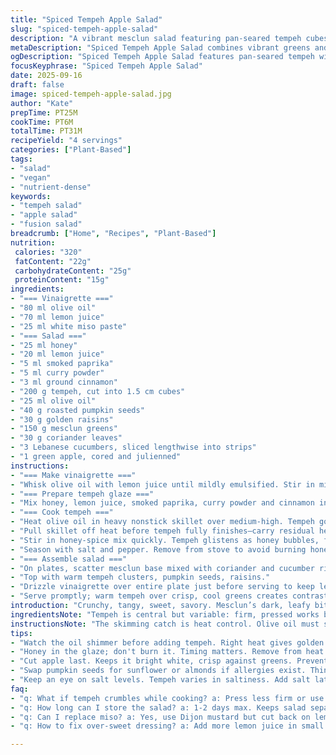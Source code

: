 ```yaml
---
title: "Spiced Tempeh Apple Salad"
slug: "spiced-tempeh-apple-salad"
description: "A vibrant mesclun salad featuring pan-seared tempeh cubes glazed with honey and curry powder. Crisp green apple julienne and crunchy pumpkin seeds mix with lively golden raisins, fresh coriander, and Lebanese cucumber batons. Dressed in a tangy lemon mustard vinaigrette. Slightly adjusted ingredient quantities to balance sweetness and acidity. Harissa swapped for smoked paprika to soften heat while enhancing aroma. Miso paste subbed for mustard seeds adding umami depth. Texture layers from crunchy to tender, visual contrast with deep greens and bright apple. Quick, efficient prep with step timing tuned for real kitchen rhythm."
metaDescription: "Spiced Tempeh Apple Salad combines vibrant greens and sweet apples with crispy tempeh in a tangy vinaigrette. An aroma-rich, textured dish."
ogDescription: "Spiced Tempeh Apple Salad features pan-seared tempeh with apple, greens, and a tangy vinaigrette. A unique flavor combination."
focusKeyphrase: "Spiced Tempeh Apple Salad"
date: 2025-09-16
draft: false
image: spiced-tempeh-apple-salad.jpg
author: "Kate"
prepTime: PT25M
cookTime: PT6M
totalTime: PT31M
recipeYield: "4 servings"
categories: ["Plant-Based"]
tags:
- "salad"
- "vegan"
- "nutrient-dense"
keywords:
- "tempeh salad"
- "apple salad"
- "fusion salad"
breadcrumb: ["Home", "Recipes", "Plant-Based"]
nutrition: 
 calories: "320"
 fatContent: "22g"
 carbohydrateContent: "25g"
 proteinContent: "15g"
ingredients:
- "=== Vinaigrette ==="
- "80 ml olive oil"
- "70 ml lemon juice"
- "25 ml white miso paste"
- "=== Salad ==="
- "25 ml honey"
- "20 ml lemon juice"
- "5 ml smoked paprika"
- "5 ml curry powder"
- "3 ml ground cinnamon"
- "200 g tempeh, cut into 1.5 cm cubes"
- "25 ml olive oil"
- "40 g roasted pumpkin seeds"
- "30 g golden raisins"
- "150 g mesclun greens"
- "30 g coriander leaves"
- "3 Lebanese cucumbers, sliced lengthwise into strips"
- "1 green apple, cored and julienned"
instructions:
- "=== Make vinaigrette ==="
- "Whisk olive oil with lemon juice until mildly emulsified. Stir in miso paste thoroughly; expect some texture, avoid over-blending it. Set aside. This balances tang and umami for complex dressing."
- "=== Prepare tempeh glaze ==="
- "Mix honey, lemon juice, smoked paprika, curry powder and cinnamon in small bowl. Honey should loosen for coating the tempeh later."
- "=== Cook tempeh ==="
- "Heat olive oil in heavy nonstick skillet over medium-high. Tempeh goes in once oil shimmers. No crowding, shake pan occasionally to ensure even browning—listen for steady sizzle. Tempeh edges should crisp, turning golden in about 4 minutes."
- "Pull skillet off heat before tempeh fully finishes—carry residual heat for glaze application."
- "Stir in honey-spice mix quickly. Tempeh glistens as honey bubbles, filling kitchen with curry aroma. Toss in pumpkin seeds and raisins, cook 20 seconds until seeds warm, raisins plump slightly."
- "Season with salt and pepper. Remove from stove to avoid burning honey. Timing critical here; too long, honey blacks, too short, lacks glaze depth."
- "=== Assemble salad ==="
- "On plates, scatter mesclun base mixed with coriander and cucumber ribbons. Lay julienned apple over greens, glossy and fresh—cut last to prevent browning."
- "Top with warm tempeh clusters, pumpkin seeds, raisins."
- "Drizzle vinaigrette over entire plate just before serving to keep leaves vibrant."
- "Serve promptly; warm tempeh over crisp, cool greens creates contrasting textures and temperatures. The citrus acidity wakes the palate, balancing honey sweetness."
introduction: "Crunchy, tangy, sweet, savory. Mesclun’s dark, leafy bitterness holds the show. Adding tempeh—pan-fried chunks—gives protein, texture, a caramelized crust you’ll want to hear crack when biting. Apple julienne adds fresh snap against the soft raisins and toasted pumpkin seeds. A smart vinaigrette with miso and lemon sharpens the palate. Honey glaze spiked with curry and smoked paprika plays with the taste buds. Timing here isn’t strict seconds but watching how tempeh browns and honey bubbles matter. Keep control; honey burns fast. And watch the greens—dress just before serving or they wilt. No compromise on contrasts lengthens bite complexity. Watch color changes, smell the spices awaken. It’s a salad but like a tight show in the pan and plate."
ingredientsNote: "Tempeh is central but variable: firm, pressed works best to brown without falling apart. If unavailable, extra-firm tofu pressed overnight is a passable substitute—expect less chew, more delicate crumble. Smoked paprika replaces harissa here for a subtler heat that won’t overpower the honey. You can revert to harissa or use a pinch of cayenne if you want fire. Miso paste replaces the grainy texture of whole grain mustard; it lifts umami and smoothes dressing texture. If miso is missing, Dijon mustard is a direct swap, but reduce lemon juice by a teaspoon to avoid sour clash. Honey quantity trimmed to avoid sticky overload amongst sweet raisins and apple; feel free to add more later when glazing tempeh for desired shine. Pumpkin seeds can be swapped for toasted sunflower seeds or chopped almonds; just mind nut allergies. Lebanese cucumber’s thin skins and few seeds keep salad light and consistent; regular cucumber peeled and seeded works fine but dilutes crunch. Always keep apple cut fresh to hold vibrant crispness."
instructionsNote: "The skimming catch is heat control. Olive oil must shimmer but not smoke; too hot, tempeh crisps outer shell while raw inside. Look for golden edges and hear the sustained sizzle. Remove pan from heat to add honey glaze; residual heat cooks glaze gently avoiding burning sugar. Once glaze is in, the smell will deepen: floral, spicy, sticky. The 20-30 second finish cook with seeds and raisins warms ingredients without softening or scorching them. Adding salt here boosts all tastes but avoid over-salting; tempeh can vary in natural saltiness. Prepare vinaigrette first; whisk miso thoroughly in oil and lemon. Texture should be slightly grainy; a different feel than smooth vinaigrettes — be confident with it. Dress salad just before serving to keep leaves crisp; vinaigrette sits well on mesclun’s tender texture without wilting. The final plate is a combination of cool, crisp apple and cucumber, warm tempeh clusters, glossy seeds, and raisins. Balance temperature. Watch color shifts: bright green coriander, golden raisins shine against dark greens. Timing is about watching sounds, smells, and color — not the clock."
tips:
- "Watch the oil shimmer before adding tempeh. Right heat gives golden edges. Too hot? Outside crisps but inside raw. Keep it sizzling."
- "Honey in the glaze; don't burn it. Timing matters. Remove from heat before it bubbles too far. Give aroma time to bloom."
- "Cut apple last. Keeps it bright white, crisp against greens. Prevent browning; contrast with dark greens and warm tempeh."
- "Swap pumpkin seeds for sunflower or almonds if allergies exist. Think nut texture. Change flavors too. Check that none are stale."
- "Keep an eye on salt levels. Tempeh varies in saltiness. Add salt later; boosts taste but avoid over-saturation. Balance overall flavors."
faq:
- "q: What if tempeh crumbles while cooking? a: Press less firm or use extra-firm tofu. Watch heat; it should sizzle without burning edges."
- "q: How long can I store the salad? a: 1-2 days max. Keeps salad separate; keep vinaigrette away. Fresh taste is best, avoid soggy greens."
- "q: Can I replace miso? a: Yes, use Dijon mustard but cut back on lemon. Or skip, vinaigrette will be less complex but still good."
- "q: How to fix over-sweet dressing? a: Add more lemon juice in small doses. Adjust acidity carefully; keep it balanced. Taste as you go."

---
```

